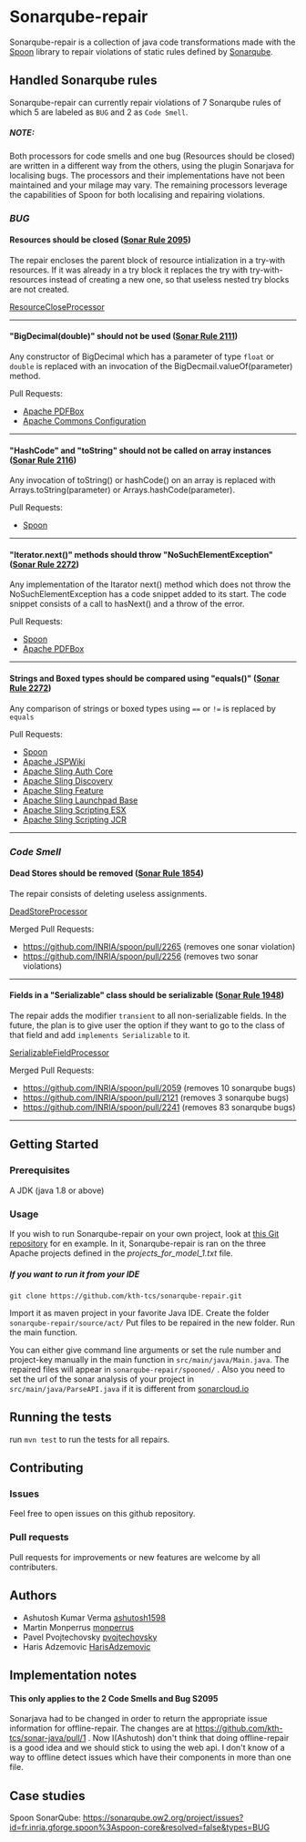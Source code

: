 # Sonarqube-repair

Sonarqube-repair is a collection of java code transformations made with the [Spoon](https://github.com/INRIA/spoon) library to repair violations of static rules defined by [Sonarqube](https://rules.sonarsource.com).

## Handled Sonarqube rules
Sonarqube-repair can currently repair violations of 7 Sonarqube rules of which 5 are labeled as `BUG` and 2 as `Code Smell`.
##### NOTE:
Both processors for code smells and one bug (Resources should be closed) are written in a different way from the others, using the plugin Sonarjava for localising bugs. The processors and their implementations have not been maintained and your milage may vary.
The remaining processors leverage the capabilities of Spoon for both localising and repairing violations.

### *BUG*

#### Resources should be closed ([Sonar Rule 2095](https://rules.sonarsource.com/java/RSPEC-2095))

The repair encloses the parent block of resource intialization in a try-with resources.
If it was already in a try block it replaces the try with try-with-resources instead 
of creating a new one, so that useless nested try blocks are not created.

[ResourceCloseProcessor](https://github.com/kth-tcs/sonarqube-repair/blob/master/src/main/java/ResourceCloseProcessor.java)

------
#### "BigDecimal(double)" should not be used ([Sonar Rule 2111](https://rules.sonarsource.com/java/RSPEC-2111))
Any constructor of BigDecimal which has a parameter of type `float` or `double` is replaced with an invocation of the BigDecmail.valueOf(parameter) method.

Pull Requests:

* [Apache PDFBox](https://github.com/kth-tcs/sonarqube-repair/tree/master/pull-requests/pdfbox/2111)
* [Apache Commons Configuration](https://github.com/kth-tcs/sonarqube-repair/tree/master/pull-requests/commons-configuration/2111)
-----
#### "HashCode" and "toString" should not be called on array instances ([Sonar Rule 2116](https://rules.sonarsource.com/java/RSPEC-2116))
Any invocation of toString() or hashCode() on an array is replaced with Arrays.toString(parameter) or Arrays.hashCode(parameter).

Pull Requests:

* [Spoon](https://github.com/kth-tcs/sonarqube-repair/tree/master/pull-requests/spoon-core/2116)

-----
#### "Iterator.next()" methods should throw "NoSuchElementException" ([Sonar Rule 2272](https://rules.sonarsource.com/java/RSPEC-2272))
Any implementation of the Itarator next() method which does not throw the NoSuchElementException has a code snippet added to its start. The code snippet consists of a call to hasNext() and a throw of the error.

Pull Requests:

* [Spoon](https://github.com/kth-tcs/sonarqube-repair/tree/master/pull-requests/spoon-core/2272)
* [Apache PDFBox](https://github.com/kth-tcs/sonarqube-repair/tree/master/pull-requests/pdfbox/2272)
-----

#### Strings and Boxed types should be compared using "equals()" ([Sonar Rule 2272](https://rules.sonarsource.com/java/RSPEC-4973))
Any comparison of strings or boxed types using `==` or `!=` is replaced by `equals`

Pull Requests:

* [Spoon](https://github.com/kth-tcs/sonarqube-repair/tree/master/pull-requests/spoon-core/4973)
* [Apache JSPWiki](https://github.com/kth-tcs/sonarqube-repair/tree/master/pull-requests/jspwiki/4973)
* [Apache Sling Auth Core](https://github.com/kth-tcs/sonarqube-repair/tree/master/pull-requests/sling-auth-core/4973)
* [Apache Sling Discovery](https://github.com/kth-tcs/sonarqube-repair/tree/master/pull-requests/sling-discovery/4973)
* [Apache Sling Feature](https://github.com/kth-tcs/sonarqube-repair/tree/master/pull-requests/sling-feature/4973)
* [Apache Sling Launchpad Base](https://github.com/kth-tcs/sonarqube-repair/tree/master/pull-requests/sling-launchpad-base/4973)
* [Apache Sling Scripting ESX](https://github.com/kth-tcs/sonarqube-repair/tree/master/pull-requests/sling-scripting-esx/4973)
* [Apache Sling Scripting JCR](https://github.com/kth-tcs/sonarqube-repair/tree/master/pull-requests/sling-scripting-jcr/4973)
-----

### *Code Smell*

#### Dead Stores should be removed ([Sonar Rule 1854](https://rules.sonarsource.com/java/RSPEC-1854))

The repair consists of deleting useless assignments.

[DeadStoreProcessor](https://github.com/kth-tcs/sonarqube-repair/blob/master/src/main/java/DeadStoreProcessor.java)

Merged Pull Requests:

* https://github.com/INRIA/spoon/pull/2265
(removes one sonar violation)
* https://github.com/INRIA/spoon/pull/2256
(removes two sonar violations)
------
#### Fields in a "Serializable" class should be serializable ([Sonar Rule 1948](https://rules.sonarsource.com/java/RSPEC-1948))

The repair adds the modifier `transient` to all non-serializable
fields. In the future, the plan is to give user the option if they want to go to the class
of that field and add `implements Serializable` to it.

[SerializableFieldProcessor](https://github.com/kth-tcs/sonarqube-repair/blob/master/src/main/java/SerializableFieldProcessor.java)

Merged Pull Requests:

* https://github.com/INRIA/spoon/pull/2059  (removes 10 sonarqube bugs)
* https://github.com/INRIA/spoon/pull/2121  (removes 3 sonarqube bugs)
* https://github.com/INRIA/spoon/pull/2241  (removes 83 sonarqube bugs)
------

## Getting Started
### Prerequisites 
A JDK (java 1.8 or above) 

### Usage
If you wish to run Sonarqube-repair on your own project, look at [this Git repository](https://github.com/HarisAdzemovic/SQ-Repair-CI-Integration) for en example. In it, Sonarqube-repair is ran on the three Apache projects defined in the *projects_for_model_1.txt* file.

##### If you want to run it from your IDE

`git clone https://github.com/kth-tcs/sonarqube-repair.git`

Import it as maven project in your favorite Java IDE.
Create the folder `sonarqube-repair/source/act/`
Put files to be repaired in the new folder.
Run the main function. 

You can either give command line arguments or set the rule number and project-key manually in the main function in `src/main/java/Main.java`. The repaired files will appear in `sonarqube-repair/spooned/` . Also you need to set the url of the sonar analysis of your project in `src/main/java/ParseAPI.java` if it is different from [sonarcloud.io](https://sonarcloud.io/about)
 
## Running the tests

run `mvn test` to run the tests for all repairs.

## Contributing

### Issues 
Feel free to open issues on this github repository.

### Pull requests
Pull requests for improvements or new features are welcome by all contributers.

## Authors
* Ashutosh Kumar Verma [ashutosh1598](https://github.com/ashutosh1598)
* Martin Monperrus [monperrus](https://github.com/monperrus)
* Pavel Pvojtechovsky  [pvojtechovsky](https://github.com/pvojtechovsky)
* Haris Adzemovic [HarisAdzemovic](https://github.com/HarisAdzemovic)

## Implementation notes
#### This only applies to the 2 Code Smells and Bug S2095
Sonarjava had to be changed in order to return the appropriate issue information for offline-repair. The changes are at https://github.com/kth-tcs/sonar-java/pull/1 . Now I(Ashutosh) don't think that doing offline-repair is a good idea and we should stick to using the web api. I don't know of a way to offline detect issues which have their components in more than one file.

## Case studies

Spoon SonarQube: <https://sonarqube.ow2.org/project/issues?id=fr.inria.gforge.spoon%3Aspoon-core&resolved=false&types=BUG>
